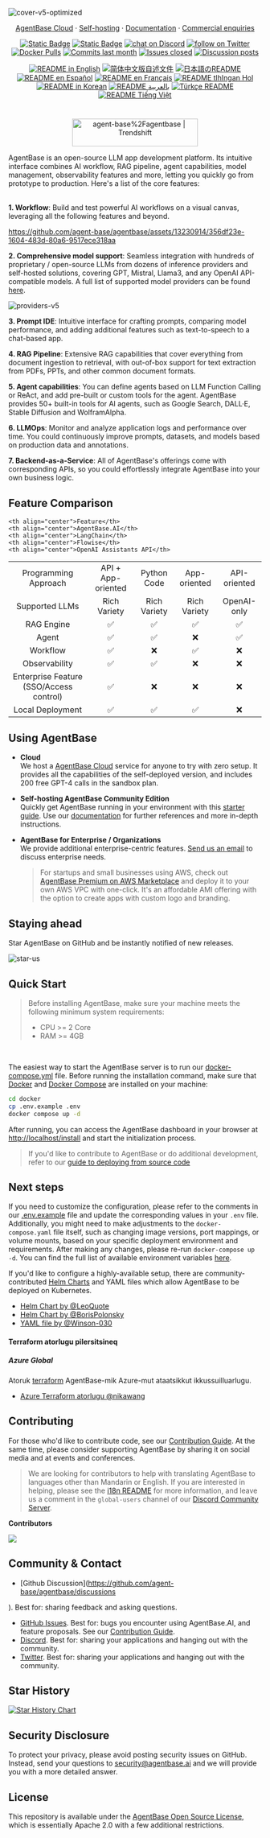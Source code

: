 ![cover-v5-optimized](https://github.com/agent-base/agentbase/assets/13230914/f9e19af5-61ba-4119-b926-d10c4c06ebab)

<p align="center">
  <a href="https://cloud.agentbase.ai">AgentBase Cloud</a> ·
  <a href="https://docs.agentbase.ai/getting-started/install-self-hosted">Self-hosting</a> ·
  <a href="https://docs.agentbase.ai">Documentation</a> ·
  <a href="https://uagentbase.app/chat/22L1zSxg6yW1cWQg">Commercial enquiries</a>
</p>

<p align="center">
    <a href="https://agentbase.ai" target="_blank">
        <img alt="Static Badge" src="https://img.shields.io/badge/Product-F04438"></a>
    <a href="https://agentbase.ai/pricing" target="_blank">
        <img alt="Static Badge" src="https://img.shields.io/badge/free-pricing?logo=free&color=%20%23155EEF&label=pricing&labelColor=%20%23528bff"></a>
    <a href="https://discord.gg/FngNHpbcY7" target="_blank">
        <img src="https://img.shields.io/discord/1082486657678311454?logo=discord&labelColor=%20%235462eb&logoColor=%20%23f5f5f5&color=%20%235462eb"
            alt="chat on Discord"></a>
    <a href="https://twitter.com/intent/follow?screen_name=agentbase_ai" target="_blank">
        <img src="https://img.shields.io/twitter/follow/agentbase_ai?logo=X&color=%20%23f5f5f5"
            alt="follow on Twitter"></a>
    <a href="https://hub.docker.com/u/agent-base" target="_blank">
        <img alt="Docker Pulls" src="https://img.shields.io/docker/pulls/agent-base/agentbase-web?labelColor=%20%23FDB062&color=%20%23f79009"></a>
    <a href="https://github.com/agent-base/agentbase/graphs/commit-activity" target="_blank">
        <img alt="Commits last month" src="https://img.shields.io/github/commit-activity/m/agent-base/agentbase?labelColor=%20%2332b583&color=%20%2312b76a"></a>
    <a href="https://github.com/agent-base/agentbase/" target="_blank">
        <img alt="Issues closed" src="https://img.shields.io/github/issues-search?query=repo%3Aagent-base%2Fagentbase%20is%3Aclosed&label=issues%20closed&labelColor=%20%237d89b0&color=%20%235d6b98"></a>
    <a href="https://github.com/agent-base/agentbase/discussions/" target="_blank">
        <img alt="Discussion posts" src="https://img.shields.io/github/discussions/agent-base/agentbase?labelColor=%20%239b8afb&color=%20%237a5af8"></a>
</p>

<p align="center">
  <a href="./README.md"><img alt="README in English" src="https://img.shields.io/badge/English-d9d9d9"></a>
  <a href="./README_CN.md"><img alt="简体中文版自述文件" src="https://img.shields.io/badge/简体中文-d9d9d9"></a>
  <a href="./README_JA.md"><img alt="日本語のREADME" src="https://img.shields.io/badge/日本語-d9d9d9"></a>
  <a href="./README_ES.md"><img alt="README en Español" src="https://img.shields.io/badge/Español-d9d9d9"></a>
  <a href="./README_FR.md"><img alt="README en Français" src="https://img.shields.io/badge/Français-d9d9d9"></a>
  <a href="./README_KL.md"><img alt="README tlhIngan Hol" src="https://img.shields.io/badge/Klingon-d9d9d9"></a>
  <a href="./README_KR.md"><img alt="README in Korean" src="https://img.shields.io/badge/한국어-d9d9d9"></a>
  <a href="./README_AR.md"><img alt="README بالعربية" src="https://img.shields.io/badge/العربية-d9d9d9"></a>
  <a href="./README_TR.md"><img alt="Türkçe README" src="https://img.shields.io/badge/Türkçe-d9d9d9"></a>
  <a href="./README_VI.md"><img alt="README Tiếng Việt" src="https://img.shields.io/badge/Ti%E1%BA%BFng%20Vi%E1%BB%87t-d9d9d9"></a>
</p>

#

<p align="center">
  <a href="https://trendshift.io/repositories/2152" target="_blank"><img src="https://trendshift.io/api/badge/repositories/2152" alt="agent-base%2Fagentbase | Trendshift" style="width: 250px; height: 55px;" width="250" height="55"/></a>
</p>
AgentBase is an open-source LLM app development platform. Its intuitive interface combines AI workflow, RAG pipeline, agent capabilities, model management, observability features and more, letting you quickly go from prototype to production. Here's a list of the core features:
</br> </br>

**1. Workflow**: 
  Build and test powerful AI workflows on a visual canvas, leveraging all the following features and beyond.


  https://github.com/agent-base/agentbase/assets/13230914/356df23e-1604-483d-80a6-9517ece318aa



**2. Comprehensive model support**: 
  Seamless integration with hundreds of proprietary / open-source LLMs from dozens of inference providers and self-hosted solutions, covering GPT, Mistral, Llama3, and any OpenAI API-compatible models. A full list of supported model providers can be found [here](https://docs.agentbase.ai/getting-started/readme/model-providers).

![providers-v5](https://github.com/agent-base/agentbase/assets/13230914/5a17bdbe-097a-4100-8363-40255b70f6e3)


**3. Prompt IDE**: 
  Intuitive interface for crafting prompts, comparing model performance, and adding additional features such as text-to-speech to a chat-based app. 

**4. RAG Pipeline**: 
  Extensive RAG capabilities that cover everything from document ingestion to retrieval, with out-of-box support for text extraction from PDFs, PPTs, and other common document formats.

**5. Agent capabilities**: 
  You can define agents based on LLM Function Calling or ReAct, and add pre-built or custom tools for the agent. AgentBase provides 50+ built-in tools for AI agents, such as Google Search, DALL·E, Stable Diffusion and WolframAlpha.

**6. LLMOps**: 
  Monitor and analyze application logs and performance over time. You could continuously improve prompts, datasets, and models based on production data and annotations.

**7. Backend-as-a-Service**: 
  All of AgentBase's offerings come with corresponding APIs, so you could effortlessly integrate AgentBase into your own business logic.


## Feature Comparison
<table style="width: 100%;">
  <tr

>
    <th align="center">Feature</th>
    <th align="center">AgentBase.AI</th>
    <th align="center">LangChain</th>
    <th align="center">Flowise</th>
    <th align="center">OpenAI Assistants API</th>
  </tr>
  <tr>
    <td align="center">Programming Approach</td>
    <td align="center">API + App-oriented</td>
    <td align="center">Python Code</td>
    <td align="center">App-oriented</td>
    <td align="center">API-oriented</td>
  </tr>
  <tr>
    <td align="center">Supported LLMs</td>
    <td align="center">Rich Variety</td>
    <td align="center">Rich Variety</td>
    <td align="center">Rich Variety</td>
    <td align="center">OpenAI-only</td>
  </tr>
  <tr>
    <td align="center">RAG Engine</td>
    <td align="center">✅</td>
    <td align="center">✅</td>
    <td align="center">✅</td>
    <td align="center">✅</td>
  </tr>
  <tr>
    <td align="center">Agent</td>
    <td align="center">✅</td>
    <td align="center">✅</td>
    <td align="center">❌</td>
    <td align="center">✅</td>
  </tr>
  <tr>
    <td align="center">Workflow</td>
    <td align="center">✅</td>
    <td align="center">❌</td>
    <td align="center">✅</td>
    <td align="center">❌</td>
  </tr>
  <tr>
    <td align="center">Observability</td>
    <td align="center">✅</td>
    <td align="center">✅</td>
    <td align="center">❌</td>
    <td align="center">❌</td>
  </tr>
  <tr>
    <td align="center">Enterprise Feature (SSO/Access control)</td>
    <td align="center">✅</td>
    <td align="center">❌</td>
    <td align="center">❌</td>
    <td align="center">❌</td>
  </tr>
  <tr>
    <td align="center">Local Deployment</td>
    <td align="center">✅</td>
    <td align="center">✅</td>
    <td align="center">✅</td>
    <td align="center">❌</td>
  </tr>
</table>

## Using AgentBase

- **Cloud </br>**
We host a [AgentBase Cloud](https://agentbase.ai) service for anyone to try with zero setup. It provides all the capabilities of the self-deployed version, and includes 200 free GPT-4 calls in the sandbox plan.

- **Self-hosting AgentBase Community Edition</br>**
Quickly get AgentBase running in your environment with this [starter guide](#quick-start).
Use our [documentation](https://docs.agentbase.ai) for further references and more in-depth instructions.

- **AgentBase for Enterprise / Organizations</br>**
We provide additional enterprise-centric features. [Send us an email](mailto:business@agentbase.ai?subject=[GitHub]Business%20License%20Inquiry) to discuss enterprise needs. </br>
  > For startups and small businesses using AWS, check out [AgentBase Premium on AWS Marketplace](https://aws.amazon.com/marketplace/pp/prodview-t22mebxzwjhu6) and deploy it to your own AWS VPC with one-click. It's an affordable AMI offering with the option to create apps with custom logo and branding.


## Staying ahead

Star AgentBase on GitHub and be instantly notified of new releases.

![star-us](https://github.com/agent-base/agentbase/assets/13230914/b823edc1-6388-4e25-ad45-2f6b187adbb4)



## Quick Start
> Before installing AgentBase, make sure your machine meets the following minimum system requirements:
> 
>- CPU >= 2 Core
>- RAM >= 4GB

</br>

The easiest way to start the AgentBase server is to run our [docker-compose.yml](docker/docker-compose.yaml) file. Before running the installation command, make sure that [Docker](https://docs.docker.com/get-docker/) and [Docker Compose](https://docs.docker.com/compose/install/) are installed on your machine:

```bash
cd docker
cp .env.example .env
docker compose up -d
```

After running, you can access the AgentBase dashboard in your browser at [http://localhost/install](http://localhost/install) and start the initialization process.

> If you'd like to contribute to AgentBase or do additional development, refer to our [guide to deploying from source code](https://docs.agentbase.ai/getting-started/install-self-hosted/local-source-code)

## Next steps

If you need to customize the configuration, please refer to the comments in our [.env.example](docker/.env.example) file and update the corresponding values in your `.env` file. Additionally, you might need to make adjustments to the `docker-compose.yaml` file itself, such as changing image versions, port mappings, or volume mounts, based on your specific deployment environment and requirements. After making any changes, please re-run `docker-compose up -d`. You can find the full list of available environment variables [here](https://docs.agentbase.ai/getting-started/install-self-hosted/environments).

If you'd like to configure a highly-available setup, there are community-contributed [Helm Charts](https://helm.sh/) and YAML files which allow AgentBase to be deployed on Kubernetes.

- [Helm Chart by @LeoQuote](https://github.com/douban/charts/tree/master/charts/agentbase)
- [Helm Chart by @BorisPolonsky](https://github.com/BorisPolonsky/agentbase-helm)
- [YAML file by @Winson-030](https://github.com/Winson-030/agentbase-kubernetes)

#### Terraform atorlugu pilersitsineq

##### Azure Global
Atoruk [terraform](https://www.terraform.io/) AgentBase-mik Azure-mut ataatsikkut ikkussuilluarlugu.
- [Azure Terraform atorlugu @nikawang](https://github.com/nikawang/agentbase-azure-terraform)


## Contributing

For those who'd like to contribute code, see our [Contribution Guide](https://github.com/agent-base/agentbase/blob/main/CONTRIBUTING.md). 
At the same time, please consider supporting AgentBase by sharing it on social media and at events and conferences.


> We are looking for contributors to help with translating AgentBase to languages other than Mandarin or English. If you are interested in helping, please see the [i18n README](https://github.com/agent-base/agentbase/blob/main/web/i18n/README.md) for more information, and leave us a comment in the `global-users` channel of our [Discord Community Server](https://discord.gg/8Tpq4AcN9c).

**Contributors**

<a href="https://github.com/agent-base/agentbase/graphs/contributors">
  <img src="https://contrib.rocks/image?repo=agent-base/agentbase" />
</a>

## Community & Contact

* [Github Discussion](https://github.com/agent-base/agentbase/discussions

). Best for: sharing feedback and asking questions.
* [GitHub Issues](https://github.com/agent-base/agentbase/issues). Best for: bugs you encounter using AgentBase.AI, and feature proposals. See our [Contribution Guide](https://github.com/agent-base/agentbase/blob/main/CONTRIBUTING.md).
* [Discord](https://discord.gg/FngNHpbcY7). Best for: sharing your applications and hanging out with the community.
* [Twitter](https://twitter.com/agentbase_ai). Best for: sharing your applications and hanging out with the community.

## Star History

[![Star History Chart](https://api.star-history.com/svg?repos=agent-base/agentbase&type=Date)](https://star-history.com/#agent-base/agentbase&Date)


## Security Disclosure

To protect your privacy, please avoid posting security issues on GitHub. Instead, send your questions to security@agentbase.ai and we will provide you with a more detailed answer.

## License

This repository is available under the [AgentBase Open Source License](LICENSE), which is essentially Apache 2.0 with a few additional restrictions.
